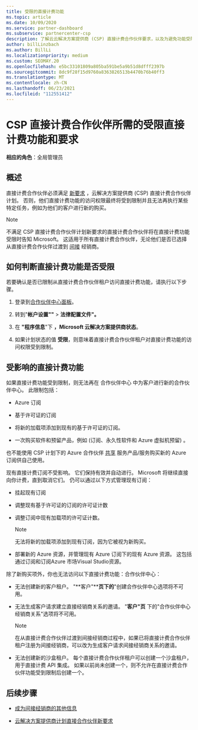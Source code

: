 ```yaml
---
title: 受限的直接计费功能
ms.topic: article
ms.date: 10/09/2020
ms.service: partner-dashboard
ms.subservice: partnercenter-csp
description: 了解云云解决方案提供商 (CSP) 直接计费合作伙伴要求，以及为避免功能受限而该怎么办。 了解功能是否受到限制。
author: billLinzbach
ms.author: BillLi
ms.localizationpriority: medium
ms.custom: SEOMAY.20
ms.openlocfilehash: e5bc33101809a805ba591be5a9b51d8dfff2397b
ms.sourcegitcommit: 8dc9f28f15d9760a8363826513b4470b76b40ff3
ms.translationtype: MT
ms.contentlocale: zh-CN
ms.lasthandoff: 06/23/2021
ms.locfileid: "112551412"
---
```

# <a name="restricted-direct-bill-capabilities-and-the-requirements-needed-for-csp-direct-bill-partners"></a>CSP 直接计费合作伙伴所需的受限直接计费功能和要求

**相应的角色**：全局管理员

## <a name="overview"></a>概述

直接计费合作伙伴必须满足 [新要求](direct-partner-new-requirements.md) ，云解决方案提供商 (CSP) 直接计费合作伙伴计划。 否则，他们直接计费功能的访问权限最终将受到限制并且无法再执行某些特定任务，例如为他们的客户进行新的购买。

> [!Note]
> 不满足 CSP 直接计费合作伙伴计划新要求的直接计费合作伙伴将在直接计费功能受限时告知 Microsoft。 这适用于所有直接计费合作伙伴，无论他们是否已选择从直接计费合作伙伴过渡到 [间接](transition-direct-to-indirect.md) 经销商。  

## <a name="how-to-tell-if-your-direct-bill-capabilities-has-been-restricted"></a>如何判断直接计费功能是否受限

若要确认是否已限制从直接计费合作伙伴租户访问直接计费功能，请执行以下步骤。

1. 登录到[合作伙伴中心面板](https://partner.microsoft.com/dashboard)。

2. 转到"**帐户设置""**  >  **法律配置文件"。**

3. 在 **"程序信息**"下 **，Microsoft 云解决方案提供商状态**。

4. 如果计划状态的值 **受限**，则意味着直接计费合作伙伴租户对直接计费功能的访问权限受到限制。

## <a name="affected-direct-bill-capabilities"></a>受影响的直接计费功能

如果直接计费功能受到限制，则无法再在 合作伙伴中心 中为客户进行新的合作伙伴中心。 此限制包括：

- Azure 订阅

- 基于许可证的订阅

- 将新的加载项添加到现有的基于许可证的订阅。

- 一次购买软件和预留产品，例如 (订阅、永久性软件和 Azure 虚拟机预留) 。

也不能使用 CSP 计划下的 Azure 合作伙伴 [共享](shared-services.md) 服务产品/服务购买新的 Azure 订阅供自己使用。

现有直接计费订阅不受影响。 它们保持有效并自动进行。 Microsoft 将继续直接向你计费，直到取消它们。 仍可以通过以下方式管理现有订阅：

- 挂起现有订阅

- 调整现有基于许可证的订阅的许可证计数

- 调整订阅中现有加载项的许可证计数。 

    >[!Note]
    >无法将新的加载项添加到现有订阅，因为它被视为新购买。

- 部署新的 Azure 资源，并管理现有 Azure 订阅下的现有 Azure 资源。 这包括通过订阅和订阅Azure 市场Visual Studio资源。

除了新购买项外，你也无法访问以下直接计费功能：合作伙伴中心：

- 无法创建新的客户租户。 "**客户"****页下的**"创建合作伙伴中心选项将不可用。

- 无法生成客户请求建立直接经销商关系的邀请。 "**客户"页** 下的"合作伙伴中心经销商关系"选项将不可用。

    >[!NOTE]
    >在从直接计费合作伙伴过渡到间接经销商过程中，如果已将直接计费合作伙伴租户注册为间接经销商，可以改为生成客户请求间接经销商关系的邀请。

- 无法创建新的沙盒租户。 每个直接计费合作伙伴租户可以创建一个沙盒租户，用于直接计费 API 集成。 如果以前尚未创建一个，则不允许在直接计费合作伙伴功能受到限制后创建一个。  

## <a name="next-steps"></a>后续步骤

- [成为间接经销商的其他信息](https://assetsprod.microsoft.com/csp-directbill-to-indirect-transition.pdf)

- [云解决方案提供商计划直接合作伙伴新要求](direct-partner-new-requirements.md)
